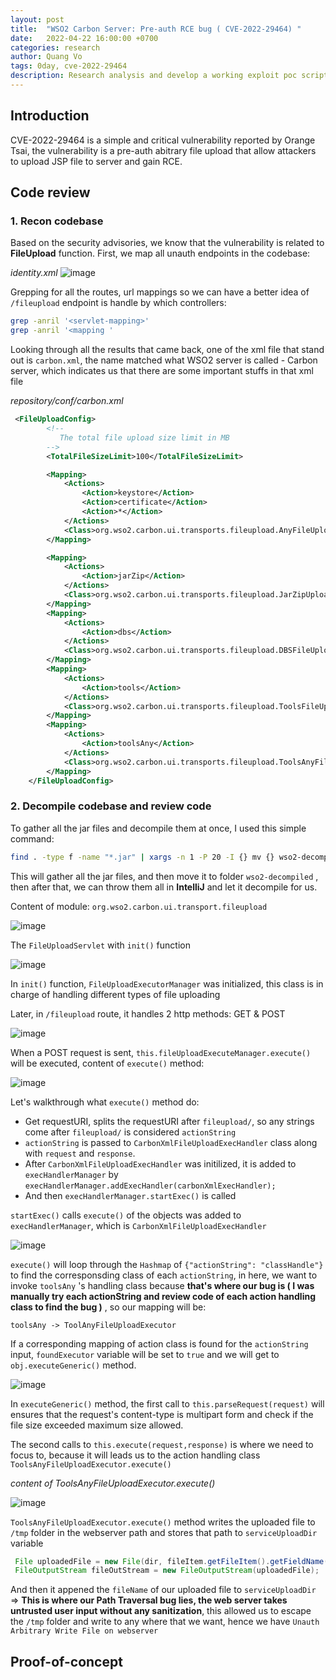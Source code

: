 ```yaml
---
layout: post
title:  "WSO2 Carbon Server: Pre-auth RCE bug ( CVE-2022-29464) "
date:   2022-04-22 16:00:00 +0700
categories: research
author: Quang Vo
tags: 0day, cve-2022-29464
description: Research analysis and develop a working exploit poc script 
---
```


## Introduction
CVE-2022-29464 is a simple and critical vulnerability reported by Orange Tsai, the vulnerability is a pre-auth abitrary file upload that allow attackers to upload JSP file to server and gain RCE. 
## Code review

### 1. Recon codebase 

Based on the security advisories, we know that the vulnerability is related to **FileUpload** function.
First, we map all unauth endpoints in the codebase:

*identity.xml*
![image](https://user-images.githubusercontent.com/37280106/164592856-ec770eff-864f-4920-afb2-623a0390d306.png)

Grepping for all the routes, url mappings so we can have a better idea of `/fileupload` endpoint is handle by which controllers:
```bash
grep -anril '<servlet-mapping>'
grep -anril '<mapping '
```

Looking through all the results that came back, one of the xml file that stand out is `carbon.xml`, the name matched what WSO2 server is called - Carbon server, which indicates us that there are some important stuffs in that xml file

*repository/conf/carbon.xml*

```xml
 <FileUploadConfig>
        <!--
           The total file upload size limit in MB
        -->
        <TotalFileSizeLimit>100</TotalFileSizeLimit>

        <Mapping>
            <Actions>
                <Action>keystore</Action>
                <Action>certificate</Action>
                <Action>*</Action>
            </Actions>
            <Class>org.wso2.carbon.ui.transports.fileupload.AnyFileUploadExecutor</Class>
        </Mapping>

        <Mapping>
            <Actions>
                <Action>jarZip</Action>
            </Actions>
            <Class>org.wso2.carbon.ui.transports.fileupload.JarZipUploadExecutor</Class>
        </Mapping>
        <Mapping>
            <Actions>
                <Action>dbs</Action>
            </Actions>
            <Class>org.wso2.carbon.ui.transports.fileupload.DBSFileUploadExecutor</Class>
        </Mapping>
        <Mapping>
            <Actions>
                <Action>tools</Action>
            </Actions>
            <Class>org.wso2.carbon.ui.transports.fileupload.ToolsFileUploadExecutor</Class>
        </Mapping>
        <Mapping>
            <Actions>
                <Action>toolsAny</Action>
            </Actions>
            <Class>org.wso2.carbon.ui.transports.fileupload.ToolsAnyFileUploadExecutor</Class>
        </Mapping>
    </FileUploadConfig>
```

### 2. Decompile codebase and review code

To gather all the jar files and decompile them at once, I used this simple command:
```bash
find . -type f -name "*.jar" | xargs -n 1 -P 20 -I {} mv {} wso2-decompiled/
```

This will gather all the jar files, and then move it to folder `wso2-decompiled` , then after that, we can throw them all in **IntelliJ** and let it decompile for us.

Content of module: `org.wso2.carbon.ui.transport.fileupload`

![image](https://user-images.githubusercontent.com/37280106/164597868-2806cd5f-bd56-4fc6-a2c9-86bf3a614d1f.png)

The `FileUploadServlet` with `init()` function 

![image](https://user-images.githubusercontent.com/37280106/165049405-421d5254-fc52-43ec-bbe6-b24b1e930e4a.png)

In `init()` function, `FileUploadExecutorManager` was initialized, this class is in charge of handling different types of file uploading

Later, in `/fileupload` route, it handles 2 http methods: GET & POST

![image](https://user-images.githubusercontent.com/37280106/165049949-341d892f-b8c8-405e-9c0a-a35d739ee726.png)

When a POST request is sent, `this.fileUploadExecuteManager.execute()` will be executed, content of `execute()` method:

![image](https://user-images.githubusercontent.com/37280106/165246271-8394c4a3-fb42-4be6-883b-5327b254dd87.png)

Let's walkthrough what `execute()` method do:
- Get requestURI, splits the requestURI after `fileupload/`, so any strings come after `fileupload/` is considered `actionString` 
- `actionString` is passed to `CarbonXmlFileUploadExecHandler` class along with `request` and `response`.
- After `CarbonXmlFileUploadExecHandler` was initilized, it is added to `execHandlerManager` by `execHandlerManager.addExecHandler(carbonXmlExecHandler);`
- And then `execHandlerManager.startExec()` is called 

`startExec()`  calls `execute()` of the objects was added to `execHandlerManager`, which is `CarbonXmlFileUploadExecHandler` 

![image](https://user-images.githubusercontent.com/37280106/165247678-e39a1a1e-b5fe-4311-a677-362a54203cd2.png)

`execute()` will loop through the `Hashmap` of `{"actionString": "classHandle"}` to find the corresponsding class of each `actionString`, in here, we want to invoke `toolsAny` 's handling class because **that's where our bug is ( I was manually try each actionString and review code of each action handling class  to find the bug )** , so our mapping will be:

```
toolsAny -> ToolAnyFileUploadExecutor
```

If a corresponding mapping of action class is found for the `actionString` input, `foundExecutor` variable will be set to `true` and we will get to `obj.executeGeneric()` method.

![image](https://user-images.githubusercontent.com/37280106/165249575-354e340a-dfc3-443e-95b2-4305dfdb47c8.png)


In `executeGeneric()` method, the first call to `this.parseRequest(request)` will ensures that the request's content-type is multipart form and check if the file size exceeded maximum size allowed. 

The second calls to `this.execute(request,response)` is where we need to focus to, because it will leads us to the action handling class `ToolsAnyFileUploadExecutor.execute()` 

*content of ToolsAnyFileUploadExecutor.execute()*

![image](https://user-images.githubusercontent.com/37280106/165250456-98fe64ef-2ed7-4126-a5e9-7ecc307456cb.png)

`ToolsAnyFileUploadExecutor.execute()` method writes the uploaded file to `/tmp` folder in the webserver path and stores that path to `serviceUploadDir` variable 

```java
 File uploadedFile = new File(dir, fileItem.getFileItem().getFieldName());
 FileOutputStream fileOutStream = new FileOutputStream(uploadedFile);
```

And then it appened the `fileName` of our uploaded file to `serviceUploadDir` => **This is where our Path Traversal bug lies, the web server takes untrusted user input without any sanitization**, this allowed us to escape the `/tmp` folder and write to any where that we want, hence we have `Unauth Arbitrary Write File on webserver` 


## Proof-of-concept

